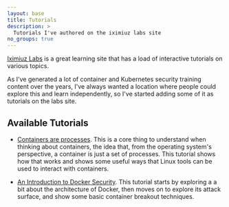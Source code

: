 ```yaml
---
layout: base
title: Tutorials
description: >
  Tutorials I've authored on the iximiuz labs site
no_groups: true
---
```


[Iximiuz Labs](https://labs.iximiuz.com/dashboard) is a great learning site that has a load of interactive tutorials on various topics.

As I've generated a lot of container and Kubernetes security training content over the years, I've always wanted a location where people could explore this and learn independently, so I've started adding some of it as tutorials on the labs site. 

## Available Tutorials

- [Containers are processes](https://labs.iximiuz.com/tutorials/containers-are-processes-d17b1df8). This is a core thing to understand when thinking about containers, the idea that, from the operating system's perspective, a container is just a set of processes. This tutorial shows how that works and shows some useful ways that Linux tools can be used to interact with containers.

- [An Introduction to Docker Security](https://labs.iximiuz.com/tutorials/docker-security-introduction-a859718d). This tutorial starts by exploring a a bit about the architecture of Docker, then moves on to explore its attack surface, and show some basic container breakout techniques.